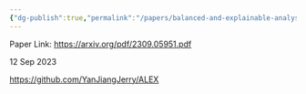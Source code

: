 ```yaml
---
{"dg-publish":true,"permalink":"/papers/balanced-and-explainable-analysis/","tags":["gardenEntry"]}
---
```


Paper Link: https://arxiv.org/pdf/2309.05951.pdf

12 Sep 2023

https://github.com/YanJiangJerry/ALEX

